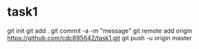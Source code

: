 # task1
git init
git add .
git commit -a -m "message"
git remote add origin https://github.com/cdc895642/task1.git
git push -u origin master
